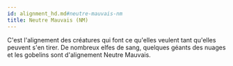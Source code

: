 ```yaml
---
id: alignment_hd.md#neutre-mauvais-nm
title: Neutre Mauvais (NM)
---
```


C'est l'alignement des créatures qui font ce qu'elles veulent tant qu'elles peuvent s'en tirer. De nombreux elfes de sang, quelques géants des nuages et les gobelins sont d'alignement Neutre Mauvais.


